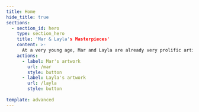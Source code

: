 ```yaml
---
title: Home
hide_title: true
sections:
  - section_id: hero
    type: section_hero
    title: 'Mar & Layla's Masterpieces'
    content: >-
      At a very young age, Mar and Layla are already very prolific artists. Here you will be able to enjoy some of their masterpieces.
    actions:
      - label: Mar's artwork
        url: /mar
        style: button
      - label: Layla's artwork
        url: /layla
        style: button
        
template: advanced
---
```

